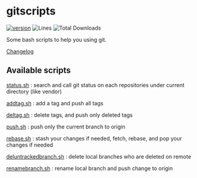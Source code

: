 gitscripts
==========

[![version](https://img.shields.io/badge/version-2.7.0-green.svg)](https://github.com/steevanb/gitscripts/tree/2.7.0)
![Lines](https://img.shields.io/badge/code%20lines-665-green.svg)
![Total Downloads](https://poser.pugx.org/steevanb/gitscripts/downloads)

Some bash scripts to help you using git.

[Changelog](doc/changelog.md)

Available scripts
-----------------

[status.sh](doc/status.md) : search and call git status on each repositories under current directory (like vendor)

[addtag.sh](doc/addtag.md) : add a tag and push all tags

[deltag.sh](doc/deltag.md) : delete tags, and push only deleted tags

[push.sh](doc/push.md) : push only the current branch to origin

[rebase.sh](doc/rebase.md) : stash your changes if needed, fetch, rebase, and pop your changes if needed

[deluntrackedbranch.sh](doc/deluntrackedbranch.md) : delete local branches who are deleted on remote

[renamebranch.sh](doc/renamebranch.md) : rename local branch and push change to origin

